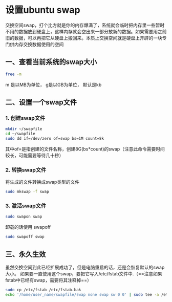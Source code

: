 # 设置ubuntu swap

交换空间swap，打个比方就是你的内存爆满了，系统就会临时把内存里一些暂时不用的数据放到硬盘上，这样内存就会空出来一部分放新的数据。如果需要用之前旧的数据，可以再把它从硬盘上搬回来。本质上交换空间就是硬盘上开辟的一块专门供内存交换数据使用的空间

## 一、查看当前系统的swap大小
```bash
free -m 
```
m 是以MB为单位， g是以GB为单位， 默认是kb

## 二、设置一个swap文件
### 1. 创建swap文件
```bash
mkdir ~/swapfile
cd ~/swapfile
sudo dd if=/dev/zero of=swap bs=1M count=8k
```
其中of=是指创建的文件名称，创建8G(bs*count)的swap（注意此命令需要时间较长，可能需要等待几十秒）
### 2. 转换swap文件
将生成的文件转换成swap类型的文件
```bash
sudo mkswap -f swap
```

### 3. 激活swap文件
```bash
sudo swapon swap
```
卸载的话使用 swapoff
```bash
sudo swapoff swap
```
## 三、永久生效
虽然交换空间到此已经扩展成功了，但是电脑重启的话，还是会恢复默认的swap大小。
如果要一直使用这个swap，要把它写入/etc/fstab文件中.（==注意如果fstab中已经有swap，需要将其注释掉==）

```bash
sudo cp /etc/fstab /etc/fstab.bak
echo '/home/user_name/swapfile/swap none swap sw 0 0' | sudo tee -a /etc/fstab
```



